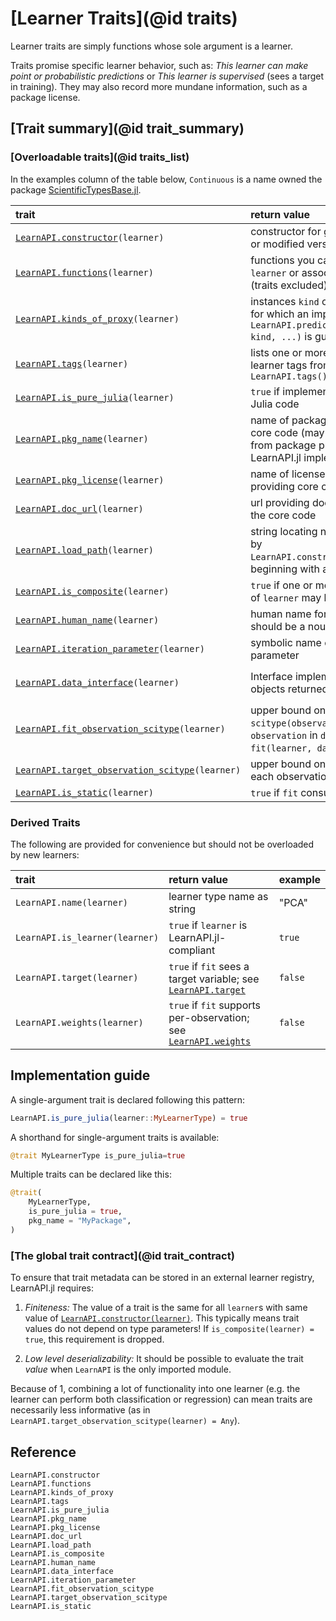 # [Learner Traits](@id traits)

Learner traits are simply functions whose sole argument is a learner.

Traits promise specific learner behavior, such as: *This learner can make point or
probabilistic predictions* or *This learner is supervised* (sees a target in
training). They may also record more mundane information, such as a package license.

## [Trait summary](@id trait_summary)

### [Overloadable traits](@id traits_list)

In the examples column of the table below, `Continuous` is a name owned the package
[ScientificTypesBase.jl](https://github.com/JuliaAI/ScientificTypesBase.jl/).

| trait                                                      | return value                                                                                                             | fallback value                                        | example                                                    |
|:-----------------------------------------------------------|:-------------------------------------------------------------------------------------------------------------------------|:------------------------------------------------------|:-----------------------------------------------------------|
| [`LearnAPI.constructor`](@ref)`(learner)`                | constructor for generating new or modified versions of `learner`                                                       | (no fallback)                                         | `RidgeRegressor`                                           |
| [`LearnAPI.functions`](@ref)`(learner)`                  | functions you can apply to `learner` or associated model (traits excluded)                                             | `()`                                                  | `(:fit, :predict, :LearnAPI.strip, :(LearnAPI.learner), :obs)` |
| [`LearnAPI.kinds_of_proxy`](@ref)`(learner)`             | instances `kind` of `KindOfProxy` for which an implementation of `LearnAPI.predict(learner, kind, ...)` is guaranteed. | `()`                                                  | `(Distribution(), Interval())`                             |
| [`LearnAPI.tags`](@ref)`(learner)`                       | lists one or more suggestive learner tags from `LearnAPI.tags()`                                                       | `()`                                                  | (:regression, :probabilistic)                              |
| [`LearnAPI.is_pure_julia`](@ref)`(learner)`              | `true` if implementation is 100% Julia code                                                                              | `false`                                               | `true`                                                     |
| [`LearnAPI.pkg_name`](@ref)`(learner)`                   | name of package providing core code (may be different from package providing LearnAPI.jl implementation)                 | `"unknown"`                                           | `"DecisionTree"`                                           |
| [`LearnAPI.pkg_license`](@ref)`(learner)`                | name of license of package providing core code                                                                           | `"unknown"`                                           | `"MIT"`                                                    |
| [`LearnAPI.doc_url`](@ref)`(learner)`                    | url providing documentation of the core code                                                                             | `"unknown"`                                           | `"https://en.wikipedia.org/wiki/Decision_tree_learning"`   |
| [`LearnAPI.load_path`](@ref)`(learner)`                  | string locating name returned by `LearnAPI.constructor(learner)`, beginning with a package name                        | "unknown"`                                            | `FastTrees.LearnAPI.DecisionTreeClassifier`                |
| [`LearnAPI.is_composite`](@ref)`(learner)`               | `true` if one or more properties of `learner` may be a learner                                                      | `false`                                               | `true`                                                     |
| [`LearnAPI.human_name`](@ref)`(learner)`                 | human name for the learner; should be a noun                                                                           | type name with spaces                                 | "elastic net regressor"                                    |
| [`LearnAPI.iteration_parameter`](@ref)`(learner)`        | symbolic name of an iteration parameter                                                                                  | `nothing`                                             | :epochs                                                    |
| [`LearnAPI.data_interface`](@ref)`(learner)`             | Interface implemented by objects returned by [`obs`](@ref)                                                               | `Base.HasLength()` (supports `MLUtils.getobs/numobs`) | `Base.SizeUnknown()` (supports `iterate`)                  |
| [`LearnAPI.fit_observation_scitype`](@ref)`(learner)`    | upper bound on `scitype(observation)` for `observation` in `data` ensuring `fit(learner, data)` works                  | `Union{}`                                             | `Tuple{AbstractVector{Continuous}, Continuous}`            |
| [`LearnAPI.target_observation_scitype`](@ref)`(learner)` | upper bound on the scitype of each observation of the targget                                                            | `Any`                                                 | `Continuous`                                               |
| [`LearnAPI.is_static`](@ref)`(learner)`                  | `true` if `fit` consumes no data                                                                                         | `false`                                               | `true`                                                     |

### Derived Traits

The following are provided for convenience but should not be overloaded by new learners:

| trait                              | return value                                                             | example |
|:-----------------------------------|:-------------------------------------------------------------------------|:--------|
| `LearnAPI.name(learner)`         | learner type name as string                                            | "PCA"   |
| `LearnAPI.is_learner(learner)` | `true` if `learner` is LearnAPI.jl-compliant                           | `true`  |
| `LearnAPI.target(learner)`       | `true` if `fit` sees a target variable; see [`LearnAPI.target`](@ref)    | `false` |
| `LearnAPI.weights(learner)`      | `true` if `fit` supports per-observation; see [`LearnAPI.weights`](@ref) | `false` |

## Implementation guide

A single-argument trait is declared following this pattern:

```julia
LearnAPI.is_pure_julia(learner::MyLearnerType) = true
```

A shorthand for single-argument traits is available:

```julia
@trait MyLearnerType is_pure_julia=true
```

Multiple traits can be declared like this:


```julia
@trait(
    MyLearnerType,
    is_pure_julia = true,
    pkg_name = "MyPackage",
)
```

### [The global trait contract](@id trait_contract)

To ensure that trait metadata can be stored in an external learner registry, LearnAPI.jl
requires:

1. *Finiteness:* The value of a trait is the same for all `learner`s with same value of
   [`LearnAPI.constructor(learner)`](@ref). This typically means trait values do not
   depend on type parameters! If `is_composite(learner) = true`, this requirement is
   dropped.

2. *Low level deserializability:* It should be possible to evaluate the trait *value* when
   `LearnAPI` is the only imported module. 

Because of 1, combining a lot of functionality into one learner (e.g. the learner can
perform both classification or regression) can mean traits are necessarily less
informative (as in `LearnAPI.target_observation_scitype(learner) = Any`).


## Reference

```@docs
LearnAPI.constructor
LearnAPI.functions
LearnAPI.kinds_of_proxy
LearnAPI.tags
LearnAPI.is_pure_julia
LearnAPI.pkg_name
LearnAPI.pkg_license
LearnAPI.doc_url
LearnAPI.load_path
LearnAPI.is_composite
LearnAPI.human_name
LearnAPI.data_interface
LearnAPI.iteration_parameter
LearnAPI.fit_observation_scitype
LearnAPI.target_observation_scitype
LearnAPI.is_static
```
